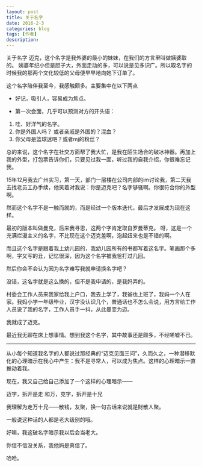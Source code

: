 ```yaml
---
layout: post
title: 关于名字
date: 2016-2-3
categories: blog
tags: [作者]
description:
---
```



关于名字
迈克，这个名字是我外婆的最小的妹妹，在我们的方言里叫做姨婆取的。
姨婆年纪小但是胆子大，外面走动的多，可以说是见多识广。所以取名字的时候我的那两个文化较低的父母便早早地向她下订单了。

这个名字陪伴我至今，我感触颇多。主要集中在以下两点

- 好记，吸引人，容易成为焦点。


- 第一次会面，几乎可以预测对方的开头语：
1. 哇、好洋气的名字。
2. 你是外国人吗？ 或者亲戚是外国的？混血？
3. 你父母是篮球迷吧？或者mj的粉丝？

总的来说，这个名字在社交方面帮了我大忙，是我在陌生场合的破冰神器。再加上我的外型，打包票告诉你们，只要见过我一面，听过我的自我介绍，你很难忘记我。

15年12月我去广州实习，第一天，部门一层楼在公司内部的im讨论我，第二天我去找老员工办手续，他笑着对我说：你是迈克吧？名字够骚啊。你很符合你的外型啊。


然而这个名字不是一触而就的，而是经过一个版本迭代，最后才发展成为现在这样。

最初的版本叫做曼克，后来我寻思，这两个字肯定取自罗曼蒂克。
呀，这是一个充满烂漫主义的名字，不比现在这个迈克差啊，泡起妞来也是不错的啊。

而且这个名字是跟着我上幼儿园的，我幼儿园所有的书都写着这名字。笔画那个多啊，字又写的丑，记忆很深，因为这个名字被我爸打过几回。

然后你会不会认为因为名字难写我就申请换名字吧？

没错，这名字就是这么换的，但不是我申请的，是我妈弄的。

村委会工作人员来我家给我上户口，我去上学了，我爸也上班了，我妈一个人在家。我妈小学一年级毕业，汉字没认识几个，普通话也不怎么会说，用方言给工作人员说了我的名字，工作人员手一抖，从此曼变为迈。

我就成了迈克。

最近我无聊在床上想事情。想到我这个名字，其中故事还是颇多，不经唏嘘不已。

***
从小每个知道我名字的人都说过那经典的“迈克见面三问”，久而久之，一种潜移默化的心理暗示在我心中产生：我不是寻常人，可以成为焦点。这样的心理暗示一直推动着我。

现在，我又自己给自己添加了一个这样的心理暗示——

迈字，拆开是走 和万，克字，拆开是十兄

我理解为走万十兄——散钱，友聚，换一句古话来说就是財散人聚。

一般说这种话的人都是老大级别的哦。

好嘛，我这破名字暗示我以后会当老大。

你信不信没关系，我他妈是真信了。

哈哈。